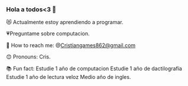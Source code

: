 ### Hola a todos<3 👋
😻 Actualmente estoy aprendiendo a programar.

💗Preguntame sobre computacion.

💌 How to reach me: @Cristiangames862@gmail.com

😊 Pronouns: Cris.

📚 Fun fact: Estudie 1 año de computacion 
Estudie 1 año de dactilografía
Estudie 1 año de lectura veloz
Medio año de ingles.
